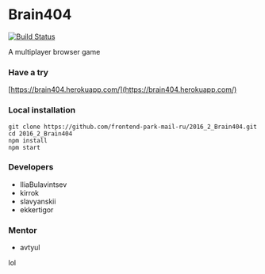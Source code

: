 # Brain404
[![Build Status](https://travis-ci.org/frontend-park-mail-ru/2016_2_Brain404.svg?branch=master)](https://travis-ci.org/frontend-park-mail-ru/2016_2_Brain404)

A multiplayer browser game

### Have a try
[https://brain404.herokuapp.com/](https://brain404.herokuapp.com/)

### Local installation
```
git clone https://github.com/frontend-park-mail-ru/2016_2_Brain404.git
cd 2016_2_Brain404
npm install
npm start
```

### Developers
* IliaBulavintsev
* kirrok
* slavyanskii
* ekkertigor

### Mentor
* avtyul


lol
